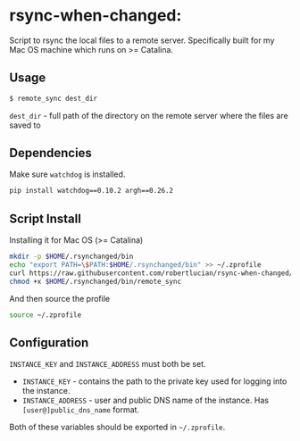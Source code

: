 # rsync-when-changed:

Script to rsync the local files to a remote server. Specifically built for my Mac OS machine which runs on >= Catalina.

## Usage

```bash
$ remote_sync dest_dir
```
`dest_dir` - full path of the directory on the remote server where the files are saved to

## Dependencies

Make sure `watchdog` is installed.
```bash
pip install watchdog==0.10.2 argh==0.26.2
```

## Script Install

Installing it for Mac OS (>= Catalina)

```bash
mkdir -p $HOME/.rsynchanged/bin
echo "export PATH=\$PATH:$HOME/.rsynchanged/bin" >> ~/.zprofile
curl https://raw.githubusercontent.com/robertlucian/rsync-when-changed/master/remote_sync -o $HOME/.rsynchanged/bin/remote_sync
chmod +x $HOME/.rsynchanged/bin/remote_sync
```

And then source the profile

```bash
source ~/.zprofile
```

## Configuration

`INSTANCE_KEY` and `INSTANCE_ADDRESS` must both be set.
* `INSTANCE_KEY` - contains the path to the private key used for logging into the instance. 
* `INSTANCE_ADDRESS` - user and public DNS name of the instance. Has `[user@]public_dns_name` format.

Both of these variables should be exported in `~/.zprofile`.

